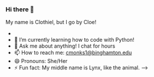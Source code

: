 ### Hi there 👋

My name is Clothiel, but I go by Cloe!


-
- 🌱 I’m currently learning how to code with Python!
- 💬 Ask me about anything! I chat for hours
- 📫 How to reach me: cmonks1@binghamton.edu
- 😄 Pronouns: She/Her
- ⚡ Fun fact: My middle name is Lynx, like the animal.
-->
